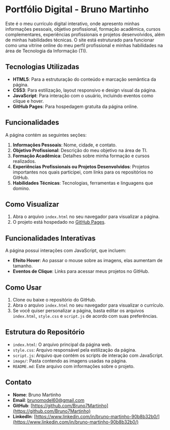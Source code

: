 # Portfólio Digital - Bruno Martinho

Este é o meu currículo digital interativo, onde apresento minhas informações pessoais, objetivo profissional, formação acadêmica, cursos complementares, experiências profissionais e projetos desenvolvidos, além de minhas habilidades técnicas. O site está estruturado para funcionar como uma vitrine online do meu perfil profissional e minhas habilidades na área de Tecnologia da Informação (TI).

## Tecnologias Utilizadas

- **HTML5**: Para a estruturação do conteúdo e marcação semântica da página.
- **CSS3**: Para estilização, layout responsivo e design visual da página.
- **JavaScript**: Para interação com o usuário, incluindo eventos como clique e hover.
- **GitHub Pages**: Para hospedagem gratuita da página online.

## Funcionalidades

A página contém as seguintes seções:

1. **Informações Pessoais**: Nome, cidade, e contato.
2. **Objetivo Profissional**: Descrição do meu objetivo na área de TI.
3. **Formação Acadêmica**: Detalhes sobre minha formação e cursos realizados.
4. **Experiências Profissionais ou Projetos Desenvolvidos**: Projetos importantes nos quais participei, com links para os repositórios no GitHub.
5. **Habilidades Técnicas**: Tecnologias, ferramentas e linguagens que domino.

## Como Visualizar

1. Abra o arquivo `index.html` no seu navegador para visualizar a página.
2. O projeto está hospedado no [GitHub Pages](https://brunomartinho.github.io/portfolio/).

## Funcionalidades Interativas

A página possui interações com JavaScript, que incluem:

- **Efeito Hover**: Ao passar o mouse sobre as imagens, elas aumentam de tamanho.
- **Eventos de Clique**: Links para acessar meus projetos no GitHub.

## Como Usar

1. Clone ou baixe o repositório do GitHub.
2. Abra o arquivo `index.html` no seu navegador para visualizar o currículo.
3. Se você quiser personalizar a página, basta editar os arquivos `index.html`, `style.css` e `script.js` de acordo com suas preferências.

## Estrutura do Repositório

- `index.html`: O arquivo principal da página web.
- `style.css`: Arquivo responsável pela estilização da página.
- `script.js`: Arquivo que contém os scripts de interação com JavaScript.
- `image/`: Pasta contendo as imagens usadas na página.
- `README.md`: Este arquivo com informações sobre o projeto.

## Contato

- **Nome**: Bruno Martinho
- **Email**: brunomodel60@gmail.com
- **GitHub**: [https://github.com/Bruno7Martinho](https://github.com/Bruno7Martinho)
- **LinkedIn**: [https://www.linkedin.com/in/bruno-martinho-90b8b32b0/](https://www.linkedin.com/in/bruno-martinho-90b8b32b0/)
